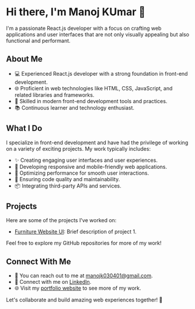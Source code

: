 # Hi there, I'm Manoj KUmar 👋

I'm a passionate React.js developer with a focus on crafting web applications and user interfaces that are not only visually appealing but also functional and performant.

## About Me

- 💻 Experienced React.js developer with a strong foundation in front-end development.
- 🌐 Proficient in web technologies like HTML, CSS, JavaScript, and related libraries and frameworks.
- 🔨 Skilled in modern front-end development tools and practices.
- 📚 Continuous learner and technology enthusiast.

## What I Do

I specialize in front-end development and have had the privilege of working on a variety of exciting projects. My work typically includes:

- ✨ Creating engaging user interfaces and user experiences.
- 📱 Developing responsive and mobile-friendly web applications.
- 🚀 Optimizing performance for smooth user interactions.
- 🧐 Ensuring code quality and maintainability.
- 📦 Integrating third-party APIs and services.

## Projects

Here are some of the projects I've worked on:

- [Furniture Website UI](https://furniturewebsite.onrender.com/): Brief description of project 1.

Feel free to explore my GitHub repositories for more of my work!

## Connect With Me

- 📧 You can reach out to me at [manojk030401@gmail.com](mailto:manojk030401@gmail.com).
- 💼 Connect with me on [LinkedIn]((https://www.linkedin.com/in/manoj-kumar-t-4a7710235)).
- 🌐 Visit my [portfolio website](https://manoj-portfolio-7dd3.onrender.com/) to see more of my work.

Let's collaborate and build amazing web experiences together! 🚀
